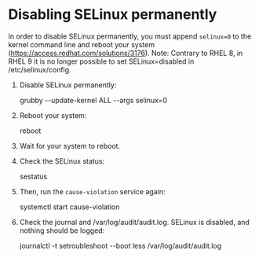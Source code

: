 # Disabling SELinux permanently

In order to disable SELinux permanently, you must append `selinux=0` to the kernel command line and reboot your
system (https://access.redhat.com/solutions/3176).
Note: Contrary to RHEL 8, in RHEL 9 it is no longer possible to set SELinux=disabled in /etc/selinux/config.

1. Disable SELinux permanently:

     grubby --update-kernel ALL --args selinux=0

2. Reboot your system:

     reboot

3. Wait for your system to reboot.

4. Check the SELinux status:

     sestatus

 5. Then, run the `cause-violation` service again:

     systemctl start cause-violation

6. Check the journal and /var/log/audit/audit.log. SELinux is disabled, and nothing should be logged:

     journalctl -t setroubleshoot --boot
     less /var/log/audit/audit.log
